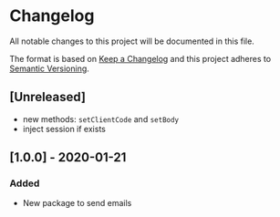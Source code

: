 # Changelog

All notable changes to this project will be documented in this file.

The format is based on [Keep a Changelog](http://keepachangelog.com/en/1.0.0/)
and this project adheres to [Semantic Versioning](http://semver.org/spec/v2.0.0.html).

## [Unreleased]
- new methods: `setClientCode` and `setBody`
- inject session if exists

## [1.0.0] - 2020-01-21
### Added
- New package to send emails

